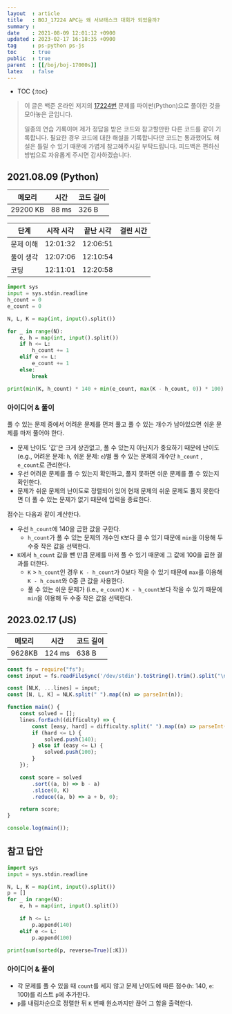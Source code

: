 ```yaml
---
layout  : article
title   : BOJ_17224 APC는 왜 서브태스크 대회가 되었을까?
summary : 
date    : 2021-08-09 12:01:12 +0900
updated : 2023-02-17 16:18:35 +0900
tag     : ps-python ps-js
toc     : true
public  : true
parent  : [[/boj/boj-17000s]]
latex   : false
---
```

* TOC
{:toc}

> 이 글은 백준 온라인 저지의 [17224번](https://www.acmicpc.net/problem/17224) 문제를 파이썬(Python)으로 풀이한 것을 모아놓은 글입니다.
>
> 일종의 연습 기록이며 제가 정답을 받은 코드와 참고할만한 다른 코드를 같이 기록합니다. 필요한 경우 코드에 대한 해설을 기록합니다만 코드는 통과했어도 해설은 틀릴 수 있기 때문에 가볍게 참고해주시길 부탁드립니다. 피드백은 편하신 방법으로 자유롭게 주시면 감사하겠습니다.

## 2021.08.09 (Python)

| 메모리    | 시간  | 코드 길이 |
| --------- | ----- | --------- |
| 29200 KB  | 88 ms | 326 B     |

| 단계      | 시작 시각 | 끝난 시각 | 걸린 시간 |
| --------- | --------- | --------- | --------- |
| 문제 이해 | 12:01:32  | 12:06:51  |           |
| 풀이 생각 | 12:07:06  | 12:10:54  |           |
| 코딩      | 12:11:01  | 12:20:58  |           |

```python
import sys
input = sys.stdin.readline
h_count = 0
e_count = 0

N, L, K = map(int, input().split())

for _ in range(N):
    e, h = map(int, input().split())
    if h <= L:
        h_count += 1
    elif e <= L:
        e_count += 1
    else:
        break

print(min(K, h_count) * 140 + min(e_count, max(K - h_count, 0)) * 100)
```

### 아이디어 & 풀이

풀 수 있는 문제 중에서 어려운 문제를 먼저 풀고 풀 수 있는 개수가 남아있으면 쉬운 문제를 마저 풀어야 한다.

* 문제 난이도 '값'은 크게 상관없고, 풀 수 있는지 아닌지가 중요하기 때문에 난이도(e.g., 어려운 문제: `h`, 쉬운 문제: `e`)별 풀 수 있는 문제의 개수만 `h_count` , `e_count`로 관리한다.
* 우선 어려운 문제를 풀 수 있는지 확인하고, 풀지 못하면 쉬운 문제를 풀 수 있는지 확인한다.
* 문제가 쉬운 문제의 난이도로 정렬되어 있어 현재 문제의 쉬운 문제도 풀지 못한다면 더 풀 수 있는 문제가 없기 때문에 입력을 종료한다.

점수는 다음과 같이 계산한다.

* 우선 `h_count`에 140을 곱한 값을 구한다.
    * `h_count`가 풀 수 있는 문제의 개수인 `K`보다 클 수 있기 때문에 `min`을 이용해 두 수중 작은 값을 선택한다.
* `K`에서 `h_count` 값을 뺀 만큼 문제를 마저 풀 수 있기 때문에 그 값에 100을 곱한 결과를 더한다.
    * `K` > `h_count`인 경우 `K - h_count`가 0보다 작을 수 있기 때문에 `max`를 이용해 `K - h_count`와 0중 큰 값을 사용한다.
    * 풀 수 있는 쉬운 문제가 (i.e., `e_count`) `K - h_count`보다 작을 수 있기 때문에 `min`을 이용해 두 수중 작은 값을 선택한다.

## 2023.02.17 (JS)

| 메모리    | 시간  | 코드 길이 |
| --------- | ----- | --------- |
| 9628KB  | 124 ms | 638 B     |

```js
const fs = require("fs");
const input = fs.readFileSync('/dev/stdin').toString().trim().split("\n");

const [NLK, ...lines] = input;
const [N, L, K] = NLK.split(" ").map((n) => parseInt(n));

function main() {
    const solved = [];
    lines.forEach((difficulty) => {
        const [easy, hard] = difficulty.split(" ").map((n) => parseInt(n));
        if (hard <= L) {
            solved.push(140);
        } else if (easy <= L) {
            solved.push(100);
        }
    });

    const score = solved
        .sort((a, b) => b - a)
        .slice(0, K)
        .reduce((a, b) => a + b, 0);

    return score;
}

console.log(main());
```

## 참고 답안

```python
import sys
input = sys.stdin.readline

N, L, K = map(int, input().split())
p = []
for _ in range(N):
    e, h = map(int, input().split())

    if h <= L:
        p.append(140)
    elif e <= L:
        p.append(100)

print(sum(sorted(p, reverse=True)[:K]))
```

### 아이디어 & 풀이

* 각 문제를 풀 수 있을 때 `count`를 세지 않고 문제 난이도에 따른 점수(`h`: 140, `e`: 100)를 리스트 `p`에 추가한다.
* `p`를 내림차순으로 정렬한 뒤 `K` 번째 원소까지만 끊어 그 합을 출력한다.
